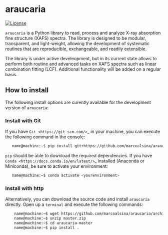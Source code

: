 # araucaria

[![License](https://img.shields.io/badge/License-BSD%202--Clause-green.svg)](https://github.com/marcoalsina/araucaria/blob/master/LICENSE)


`araucaria` is a Python library to read, process and analyze X-ray absorption fine structure 
(XAFS) spectra. The library is designed to be modular, transparent, and light-weight, allowing 
the development of systematic routines that are reproducible, exchangeable, and readily extensible.

The library is under active develeopment, but in its current state allows to perform both
routine and advanced tasks on XAFS spectra such as linear combination fitting (LCF). 
Additional functionality will be added on a regular basis.

## How to install
The following install options are curently available for the development version of `araucaria`:

### Install with Git

If you have `Git <https://git-scm.com/>`_ in your machine, you can execute the following command in the console:

```bash
   name@machine:~$ pip install git+https://github.com/marcoalsina/araucaria.git
```

``pip`` should be able to download the required dependencies.
If you have `Conda <https://docs.conda.io/en/latest/>`_ installed (Anaconda or Miniconda), be sure to activate your environment:

```bash
   name@machine:~$ conda activate <yourenvironment>
```

### Install with http

Alternatively, you can download the source code and install ``araucaria`` directly.
Open up a `terminal` and execute the following commands:

```bash
    name@machine:~$ wget https://github.com/marcoalsina/araucaria/archive/master.zip
    name@machine:~$ unzip master.zip
    name@machine:~$ cd araucaria-master
    name@machine:~$ pip install .
```
